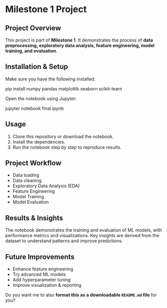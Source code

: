 # Milestone 1 Project

##  Project Overview

This project is part of **Milestone 1**. It demonstrates the process of **data preprocessing, exploratory data analysis, feature engineering, model training, and evaluation**.

##  Installation & Setup

Make sure you have the following installed:


pip install numpy pandas matplotlib seaborn scikit-learn


Open the notebook using Jupyter:


jupyter notebook final.ipynb


##  Usage

1. Clone this repository or download the notebook.
2. Install the dependencies.
3. Run the notebook step by step to reproduce results.

##  Project Workflow

* Data loading
* Data cleaning
* Exploratory Data Analysis (EDA)
* Feature Engineering
* Model Training
* Model Evaluation

##  Results & Insights

The notebook demonstrates the training and evaluation of ML models, with performance metrics and visualizations. Key insights are derived from the dataset to understand patterns and improve predictions.

##  Future Improvements

* Enhance feature engineering
* Try advanced ML models
* Add hyperparameter tuning
* Improve visualization & reporting



Do you want me to also **format this as a downloadable `README.md` file** for you?
